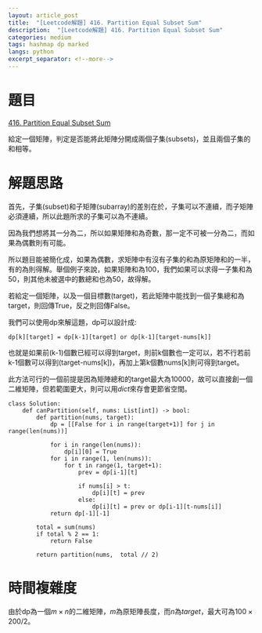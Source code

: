 ```yaml
---
layout: article_post
title:  "[Leetcode解題] 416. Partition Equal Subset Sum"
description:  "[Leetcode解題] 416. Partition Equal Subset Sum"
categories: medium
tags: hashmap dp marked
langs: python
excerpt_separator: <!--more-->
---
```


# 題目

[416. Partition Equal Subset Sum](https://leetcode.com/problems/partition-equal-subset-sum/description/)

給定一個矩陣，判定是否能將此矩陣分開成兩個子集(subsets)，並且兩個子集的和相等。

# 解題思路

首先，子集(subset)和子矩陣(subarray)的差別在於，子集可以不連續，而子矩陣必須連續，所以此題所求的子集可以為不連續。

因為我們想將其一分為二，所以如果矩陣和為奇數，那一定不可被一分為二，而如果為偶數則有可能。

所以題目能被簡化成，如果為偶數，求矩陣中有沒有子集的和為原矩陣和的一半，有的為則得解。舉個例子來說，如果矩陣和為$100$，我們如果可以求得一子集和為$50$，則其他未被選中的數總和也為$50$，故得解。

若給定一個矩陣，以及一個目標數(target)，若此矩陣中能找到一個子集總和為target，則回傳True，反之則回傳False。

我們可以使用dp來解這題，dp可以設計成:

`dp[k][target] = dp[k-1][target] or dp[k-1][target-nums[k]]`

也就是如果前(k-1)個數已經可以得到target，則前k個數也一定可以，若不行若前k-1個數可以得到(target-nums[k])，再加上第k個數nums[k]則可得到target。

此方法可行的一個前提是因為矩陣總和的target最大為$10000$，故可以直接創一個二維矩陣，但若範圍更大，則可以用$dict$來存會更節省空間。


```python=
class Solution:
    def canPartition(self, nums: List[int]) -> bool:
        def partition(nums, target):
            dp = [[False for i in range(target+1)] for j in range(len(nums))]

            for i in range(len(nums)):
                dp[i][0] = True
            for i in range(1, len(nums)):
                for t in range(1, target+1):
                    prev = dp[i-1][t]

                    if nums[i] > t:
                        dp[i][t] = prev
                    else:
                        dp[i][t] = prev or dp[i-1][t-nums[i]]
            return dp[-1][-1]

        total = sum(nums)
        if total % 2 == 1:
            return False
        
        return partition(nums,  total // 2)
```

# 時間複雜度

由於dp為一個$m \times n$的二維矩陣，$m$為原矩陣長度，而$n$為$target$，最大可為$100 \times 200 / 2$。